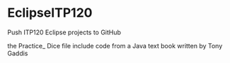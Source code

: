 # EclipseITP120
Push ITP120 Eclipse projects to GitHub
<p>the Practice_ Dice file include code from a Java text book written by Tony Gaddis</p>
